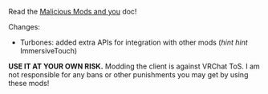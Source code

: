 Read the [Malicious Mods and you](https://github.com/knah/VRCMods/blob/master/Malicious-Mods.md) doc!

Changes:
 * Turbones: added extra APIs for integration with other mods (*hint hint* ImmersiveTouch)

**USE IT AT YOUR OWN RISK.** Modding the client is against VRChat ToS. I am not responsible for any bans or other punishments you may get by using these mods!